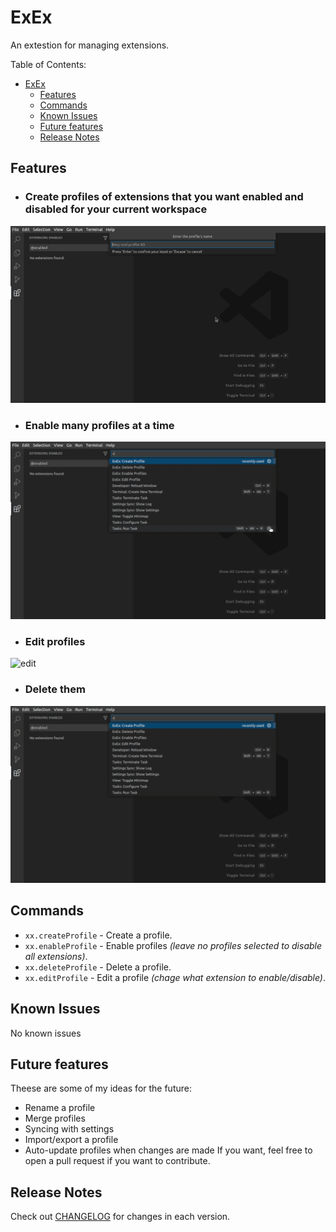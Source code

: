 # ExEx
An extestion for managing extensions.

Table of Contents:
- [ExEx](#exex)
  - [Features](#features)
  - [Commands](#commands)
  - [Known Issues](#known-issues)
  - [Future features](#future-features)
  - [Release Notes](#release-notes)

## Features
- ### Create profiles of extensions that you want enabled and disabled for your current workspace
![create](assets/demo/create.gif)
- ### Enable many profiles at a time
![enable-many](assets/demo/enable%20many.gif)
- ### Edit profiles
![edit](assets/demo/edit.gif)
- ### Delete them
![delete](assets/demo/delete.gif)

## Commands
- `xx.createProfile` - Create a profile.
- `xx.enableProfile` - Enable profiles *(leave no profiles selected to disable all extensions)*.
- `xx.deleteProfile` - Delete a profile.
- `xx.editProfile` - Edit a profile *(chage what extension to enable/disable)*.

## Known Issues
No known issues

## Future features
Theese are some of my ideas for the future:
- Rename a profile
- Merge profiles
- Syncing with settings
- Import/export a profile
- Auto-update profiles when changes are made
If you want, feel free to open a pull request if you want to contribute.

## Release Notes
Check out [CHANGELOG](CHANGELOG.md) for changes in each version.

